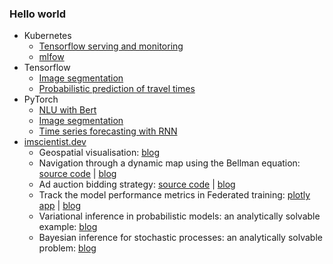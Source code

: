 ### Hello world

- Kubernetes
  - [Tensorflow serving and monitoring](https://github.com/ImScientist/tensorflow-serving)
  - [mlfow](https://github.com/ImScientist/mlflow)
- Tensorflow
  - [Image segmentation](https://github.com/ImScientist/Object-detection-and-classification-tf)
  - [Probabilistic prediction of travel times](https://github.com/ImScientist/probabilistic-forecasting-travel-time)
- PyTorch
  - [NLU with Bert](https://github.com/ImScientist/NLU)
  - [Image segmentation](https://github.com/ImScientist/Object-detection-and-classification)
  - [Time series forecasting with RNN](https://github.com/ImScientist/Time-series-prediction-rnn)
- [imscientist.dev](https://imscientist.dev/)
  - Geospatial visualisation: [blog](https://ex01.imscientist.dev/)
  - Navigation through a dynamic map using the Bellman equation: [source code](https://github.com/ImScientist/Towards-RL) | [blog](https://imscientist.dev/post/1)
  - Ad auction bidding strategy: [source code](https://github.com/ImScientist/auction-bidding-strategy) | [blog](https://imscientist.dev/post/3)
  - Track the model performance metrics in Federated training: [plotly app](https://github.com/ImScientist/plotly-web-app) | [blog](https://imscientist.dev/post/2)
  - Variational inference in probabilistic models: an analytically solvable example: [blog](https://imscientist.dev/post/5)
  - Bayesian inference for stochastic processes: an analytically solvable problem: [blog](https://imscientist.dev/post/6)

<!--
**ImScientist/ImScientist** is a ✨ _special_ ✨ repository because its `README.md` (this file) appears on your GitHub profile.

Here are some ideas to get you started:

- 🔭 I’m currently working on ...
- 🌱 I’m currently learning ...
- 👯 I’m looking to collaborate on ...
- 🤔 I’m looking for help with ...
- 💬 Ask me about ...
- 📫 How to reach me: ...
- 😄 Pronouns: ...
- ⚡ Fun fact: ...
Look at https://stackedit.io/app for more examples

-->

